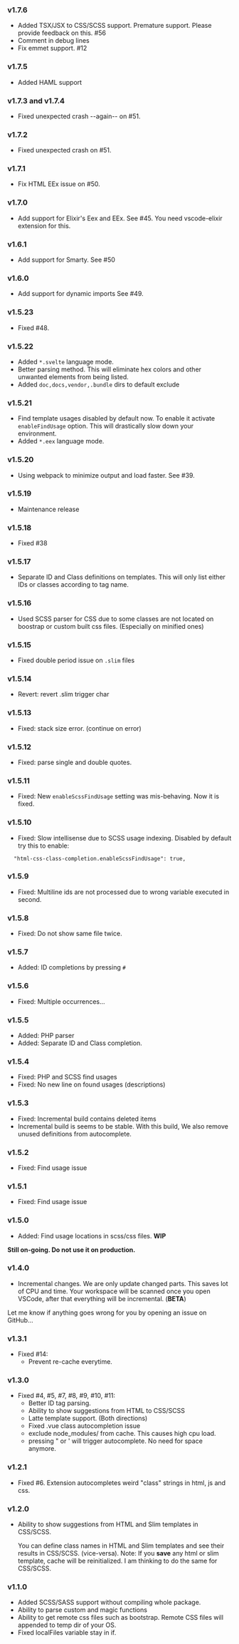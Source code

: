 ### v1.7.6

+ Added TSX/JSX to CSS/SCSS support. Premature support. Please provide feedback on this. #56
+ Comment in debug lines
+ Fix emmet support. #12

### v1.7.5

+ Added HAML support

### v1.7.3 and v1.7.4

* Fixed unexpected crash --again-- on #51.

### v1.7.2

* Fixed unexpected crash on #51.

### v1.7.1

* Fix HTML EEx issue on #50.

### v1.7.0

* Add support for Elixir's Eex and EEx. See #45. You need vscode-elixir extension for this.

### v1.6.1

* Add support for Smarty. See #50

### v1.6.0

* Add support for dynamic imports See #49.

### v1.5.23

* Fixed #48.

### v1.5.22

* Added `*.svelte` language mode.
* Better parsing method. This will eliminate hex colors and other unwanted elements from being listed.
* Added `doc,docs,vendor,.bundle` dirs to default exclude

### v1.5.21

* Find template usages disabled by default now. To enable it activate `enableFindUsage` option. This will drastically slow down your environment.
* Added `*.eex` language mode.

### v1.5.20

* Using webpack to minimize output and load faster. See #39.

### v1.5.19

* Maintenance release
  
### v1.5.18

* Fixed #38
  
### v1.5.17

* Separate ID and Class definitions on templates. This will only list either IDs or classes according to tag name.
  
### v1.5.16

* Used SCSS parser for CSS due to some classes are not located on boostrap or custom built css files. (Especially on minified ones)

### v1.5.15

* Fixed double period issue on `.slim` files

### v1.5.14

* Revert: revert .slim trigger char
  
### v1.5.13

* Fixed: stack size error. (continue on error)
  
### v1.5.12

* Fixed: parse single and double quotes.
  
### v1.5.11

* Fixed: New `enableScssFindUsage` setting was mis-behaving. Now it is fixed.
  
### v1.5.10

* Fixed: Slow intellisense due to SCSS usage indexing. Disabled by default try this to enable:

```
  "html-css-class-completion.enableScssFindUsage": true,
```
  
### v1.5.9

* Fixed: Multiline ids are not processed due to wrong variable executed in second.
  
### v1.5.8

* Fixed: Do not show same file twice.

### v1.5.7

* Added: ID completions by pressing `#`

### v1.5.6

* Fixed: Multiple occurrences...
  
### v1.5.5

* Added: PHP parser
* Added: Separate ID and Class completion.

### v1.5.4

* Fixed: PHP and SCSS find usages
* Fixed: No new line on found usages (descriptions)

### v1.5.3

* Fixed: Incremental build contains deleted items
* Incremental build is seems to be stable. With this build, We also remove unused definitions from autocomplete.

### v1.5.2

* Fixed: Find usage issue

### v1.5.1

* Fixed: Find usage issue

### v1.5.0

* Added: Find usage locations in scss/css files. **WIP**

**Still on-going. Do not use it on production.**

### v1.4.0

* Incremental changes. We are only update changed parts. This saves lot of CPU and time. Your workspace will be scanned once you open VSCode, after that everything will be incremental. (**BETA**)

Let me know if anything goes wrong for you by opening an issue on GitHub...

### v1.3.1

* Fixed #14:
  + Prevent re-cache everytime.
  
### v1.3.0

* Fixed #4, #5, #7, #8, #9, #10, #11: 
  + Better ID tag parsing.
  + Ability to show suggestions from HTML to CSS/SCSS
  + Latte template support. (Both directions)
  + Fixed .vue class autocompletion issue
  + exclude node_modules/ from cache. This causes high cpu load.
  + pressing " or ' will trigger autocomplete. No need for space anymore.
  
### v1.2.1

* Fixed #6. Extension autocompletes weird "class" strings in html, js and css.

### v1.2.0
* Ability to show suggestions from HTML and Slim templates in CSS/SCSS.
  
  You can define class names in HTML and Slim templates and see their results in CSS/SCSS. (vice-versa).
  Note: If you **save** any html or slim template, cache will be reinitialized. I am thinking to do the same for CSS/SCSS.

### v1.1.0

* Added SCSS/SASS support without compiling whole package.
* Ability to parse custom and magic functions
* Ability to get remote css files such as bootstrap. Remote CSS files will appended to temp dir of your OS.
* Fixed localFiles variable stay in if.
